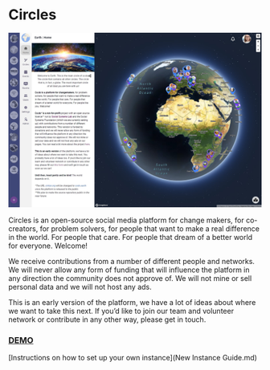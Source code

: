 # Circles

![showcase](https://github.com/patrik-u/circles/blob/main/showcase.jpg)

Circles is an open-source social media platform for change makers, for co-creators, for problem solvers, for people that want to make a real difference in the world. For people that care. For people that dream of a better world for everyone. Welcome!

We receive contributions from a number of different people and networks. We will never allow any form of funding that will influence the platform in any direction the community does not approve of. We will not mine or sell personal data and we will not host any ads. 

This is an early version of the platform, we have a lot of ideas about where we want to take this next. If you’d like to join our team and volunteer network or contribute in any other way, please get in touch.

### [DEMO](https://circles-325718.web.app/)

[Instructions on how to set up your own instance](New Instance Guide.md)

